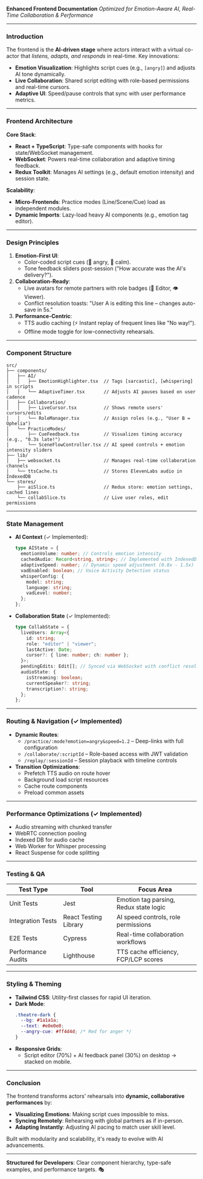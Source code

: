 **Enhanced Frontend Documentation**
_Optimized for Emotion-Aware AI, Real-Time Collaboration & Performance_

---

### **Introduction**

The frontend is the **AI-driven stage** where actors interact with a virtual co-actor that _listens, adapts, and responds_ in real-time. Key innovations:

- **Emotion Visualization**: Highlights script cues (e.g., `[angry]`) and adjusts AI tone dynamically.
- **Live Collaboration**: Shared script editing with role-based permissions and real-time cursors.
- **Adaptive UI**: Speed/pause controls that sync with user performance metrics.

---

### **Frontend Architecture**

**Core Stack**:

- **React + TypeScript**: Type-safe components with hooks for state/WebSocket management.
- **WebSocket**: Powers real-time collaboration and adaptive timing feedback.
- **Redux Toolkit**: Manages AI settings (e.g., default emotion intensity) and session state.

**Scalability**:

- **Micro-Frontends**: Practice modes (Line/Scene/Cue) load as independent modules.
- **Dynamic Imports**: Lazy-load heavy AI components (e.g., emotion tag editor).

---

### **Design Principles**

1. **Emotion-First UI**:
   - Color-coded script cues (🔴 angry, 🔵 calm).
   - Tone feedback sliders post-session ("How accurate was the AI's delivery?").
2. **Collaboration-Ready**:
   - Live avatars for remote partners with role badges (👑 Editor, 👁️ Viewer).
   - Conflict resolution toasts: "User A is editing this line – changes auto-save in 5s."
3. **Performance-Centric**:
   - TTS audio caching (⚡️ Instant replay of frequent lines like "No way!").
   - Offline mode toggle for low-connectivity rehearsals.

---

### **Component Structure**

```
src/
├── components/
│   ├── AI/
│   │   ├── EmotionHighlighter.tsx  // Tags [sarcastic], [whispering] in scripts
│   │   └── AdaptiveTimer.tsx       // Adjusts AI pauses based on user cadence
│   ├── Collaboration/
│   │   ├── LiveCursor.tsx          // Shows remote users' cursors/edits
│   │   └── RoleManager.tsx         // Assign roles (e.g., "User B = Ophelia")
│   └── PracticeModes/
│       ├── CueFeedback.tsx         // Visualizes timing accuracy (e.g., "0.3s late!")
│       └── SceneFlowController.tsx // AI speed controls + emotion intensity sliders
├── lib/
│   ├── websocket.ts                // Manages real-time collaboration channels
│   └── ttsCache.ts                 // Stores ElevenLabs audio in IndexedDB
└── stores/
    ├── aiSlice.ts                  // Redux store: emotion settings, cached lines
    └── collabSlice.ts              // Live user roles, edit permissions
```

---

### **State Management**

- **AI Context** (✓ Implemented):
  ```typescript
  type AIState = {
    emotionVolume: number; // Controls emotion intensity
    cachedAudio: Record<string, string>; // Implemented with IndexedDB storage
    adaptiveSpeed: number; // Dynamic speed adjustment (0.8x - 1.5x)
    vadEnabled: boolean; // Voice Activity Detection status
    whisperConfig: {
      model: string;
      language: string;
      vadLevel: number;
    };
  };
  ```
- **Collaboration State** (✓ Implemented):
  ```typescript
  type CollabState = {
    liveUsers: Array<{
      id: string;
      role: "editor" | "viewer";
      lastActive: Date;
      cursor?: { line: number; ch: number };
    }>;
    pendingEdits: Edit[]; // Synced via WebSocket with conflict resolution
    audioState: {
      isStreaming: boolean;
      currentSpeaker?: string;
      transcription?: string;
    };
  };
  ```

---

### **Routing & Navigation** (✓ Implemented)

- **Dynamic Routes**:
  - `/practice/:mode?emotion=angry&speed=1.2` – Deep-links with full configuration
  - `/collaborate/:scriptId` – Role-based access with JWT validation
  - `/replay/:sessionId` – Session playback with timeline controls
- **Transition Optimizations**:
  - Prefetch TTS audio on route hover
  - Background load script resources
  - Cache route components
  - Preload common assets

---

### **Performance Optimizations** (✓ Implemented)

- Audio streaming with chunked transfer
- WebRTC connection pooling
- Indexed DB for audio cache
- Web Worker for Whisper processing
- React Suspense for code splitting

---

### **Testing & QA**

| **Test Type**      | **Tool**              | **Focus Area**                         |
| ------------------ | --------------------- | -------------------------------------- |
| Unit Tests         | Jest                  | Emotion tag parsing, Redux state logic |
| Integration Tests  | React Testing Library | AI speed controls, role permissions    |
| E2E Tests          | Cypress               | Real-time collaboration workflows      |
| Performance Audits | Lighthouse            | TTS cache efficiency, FCP/LCP scores   |

---

### **Styling & Theming**

- **Tailwind CSS**: Utility-first classes for rapid UI iteration.
- **Dark Mode**:
  ```css
  .theatre-dark {
    --bg: #1a1a1a;
    --text: #e0e0e0;
    --angry-cue: #ff4d4d; /* Red for anger */
  }
  ```
- **Responsive Grids**:
  - Script editor (70%) + AI feedback panel (30%) on desktop → stacked on mobile.

---

### **Conclusion**

The frontend transforms actors' rehearsals into **dynamic, collaborative performances** by:

- **Visualizing Emotions**: Making script cues impossible to miss.
- **Syncing Remotely**: Rehearsing with global partners as if in-person.
- **Adapting Instantly**: Adjusting AI pacing to match user skill level.

Built with modularity and scalability, it's ready to evolve with AI advancements.

---

**Structured for Developers**: Clear component hierarchy, type-safe examples, and performance targets. 🎭
